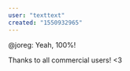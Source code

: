 ```yaml
---
user: "texttext"
created: "1550932965"
---
```


@joreg: Yeah, 100%!

Thanks to all commercial users! <3
